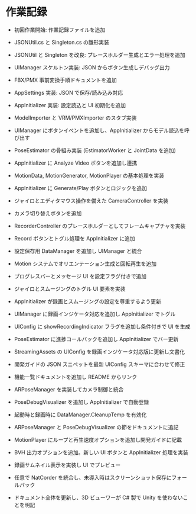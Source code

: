# 作業記録
- 初回作業開始: 作業記録ファイルを追加

- JSONUtil.cs と Singleton.cs の雛形実装
- JSONUtil と Singleton を改良: プレースホルダー生成とエラー処理を追加
- UIManager スケルトン実装: JSON からボタン生成しデバッグ出力
- FBX/PMX 事前変換手順ドキュメントを追加
- AppSettings 実装: JSON で保存/読み込み対応
- AppInitializer 実装: 設定読込と UI 初期化を追加
- ModelImporter と VRM/PMXImporter のスタブ実装
- UIManager にボタンイベントを追加し、AppInitializer からモデル読込を呼び出す
- PoseEstimator の骨組み実装 (EstimatorWorker と JointData を追加)
- AppInitializer に Analyze Video ボタンを追加し連携
- MotionData, MotionGenerator, MotionPlayer の基本処理を実装
- AppInitializer に Generate/Play ボタンとロジックを追加
- ジャイロとエディタマウス操作を備えた CameraController を実装
- カメラ切り替えボタンを追加
- RecorderController のプレースホルダーとしてフレームキャプチャを実装
- Record ボタンとトグル処理を AppInitializer に追加

- 設定保存用 DataManager を追加し UIManager と統合
- Motion システムでオリエンテーション生成と回転再生を追加
- プログレスバーとメッセージ UI を設定フラグ付きで追加
- ジャイロとスムージングのトグル UI 要素を実装
- AppInitializer が録画とスムージングの設定を尊重するよう更新
- UIManager に録画インジケータ対応を追加し AppInitializer でトグル
- UIConfig に showRecordingIndicator フラグを追加し条件付きで UI を生成
- PoseEstimator に進捗コールバックを追加し AppInitializer でバー更新
- StreamingAssets の UIConfig を録画インジケータ対応版に更新し文書化
- 開発ガイドの JSON スニペットを最新 UIConfig スキーマに合わせて修正
- 機能一覧ドキュメントを追加し README からリンク
- ARPoseManager を実装してカメラ制御と統合
- PoseDebugVisualizer を追加し AppInitializer で自動登録
- 起動時と録画時に DataManager.CleanupTemp を有効化
- ARPoseManager と PoseDebugVisualizer の節をドキュメントに追記
- MotionPlayer にループと再生速度オプションを追加し開発ガイドに記載
- BVH 出力オプションを追加。新しい UI ボタンと AppInitializer 処理を実装
- 録画サムネイル表示を実装し UI でプレビュー
- 任意で NatCorder を統合し、未導入時はスクリーンショット保存にフォールバック
- ドキュメント全体を更新し、3D ビューワーが C# 製で Unity を使わないことを明記
